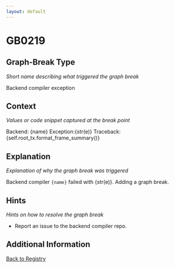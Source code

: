 ```yaml
---
layout: default
---
```

# GB0219

## Graph-Break Type
*Short name describing what triggered the graph break*

Backend compiler exception

## Context
*Values or code snippet captured at the break point*

Backend: {name}
Exception:{str(e)}
Traceback:
{self.root_tx.format_frame_summary()}

## Explanation
*Explanation of why the graph break was triggered*

Backend compiler `{name}` failed with {str(e)}. Adding a graph break.

## Hints
*Hints on how to resolve the graph break*

- Report an issue to the backend compiler repo.


## Additional Information

<!-- ADDITIONAL INFORMATION START - Add custom information below this line -->

<!-- ADDITIONAL INFORMATION END -->

[Back to Registry](../index.html)

